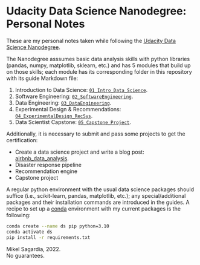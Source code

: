 # Udacity Data Science Nanodegree: Personal Notes

These are my personal notes taken while following the [Udacity Data Science Nanodegree](https://www.udacity.com/course/data-scientist-nanodegree--nd025).

The Nanodegree asssumes basic data analysis skills with python libraries (pandas, numpy, matplotlib, sklearn, etc.) and has 5 modules that build up on those skills; each module has its corresponding folder in this repository with its guide Markdown file:

1. Introduction to Data Science: [`01_Intro_Data_Science`](./01_Intro_Data_Science/DSND_Introduction.md).
2. Software Engineering: [`02_SoftwareEngineering`](./02_SoftwareEngineering/DSND_SWEngineering.md).
3. Data Engineering: [`03_DataEngineering`](./03_DataEngineering/DSND_DataEngineering.md).
4. Experimental Design & Recommendations: [`04_ExperimentalDesign_RecSys`](./04_ExperimentalDesign_RecSys/).
5. Data Scientist Capstone: [`05_Capstone_Project`](./05_Capstone_Project/).

Additionally, it is necessary to submit and pass some projects to get the certification:

- Create a data science project and write a blog post: [airbnb_data_analysis](https://github.com/mxagar/airbnb_data_analysis).
- Disaster response pipeline
- Recommendation engine
- Capstone project

A regular python environment with the usual data science packages should suffice (i.e., scikit-learn, pandas, matplotlib, etc.); any special/additional packages and their installation commands are introduced in the guides. A recipe to set up a [conda](https://docs.conda.io/en/latest/) environment with my current packages is the following:

```bash
conda create --name ds pip python=3.10
conda activate ds
pip install -r requirements.txt
```

Mikel Sagardia, 2022.  
No guarantees.


